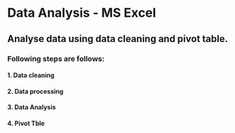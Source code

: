 # Data Analysis - MS Excel
## Analyse data using data cleaning and pivot table.
### Following steps are follows:
#### 1. Data cleaning
#### 2. Data processing
#### 3. Data Analysis
#### 4. Pivot Tble

